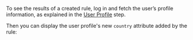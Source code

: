 To see the results of a created rule, log in and fetch the user’s profile information, as explained in the [User Profile](${profilelink}) step.

Then you can display the user profile's new `country` attribute added by the rule:
